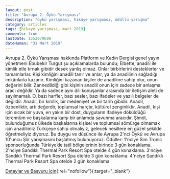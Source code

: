 ```yaml
---
layout: post
title: "Avrupa 2. Öykü Yarışması"
description: "öykü yarışması, hikaye yarışması, ödüllü yarışma"
category: articles
tags: [hikaye yarışması, mart 2019]
comments: true
lastDate: 1553979600
dateHuman: "31 Mart 2019"
---
```


Avrupa 2. Öykü Yarışması hakkında Platform ve Kadın Dergisi genel yayın yönetmeni
Ebubekir Turgut şu açıklamalarda bulundu; Elbette, anadili ile kimlik etle tırnak gibidir desek yanlış olmaz. Onlar birbirlerini desteklerler ve tamamlarlar. Kişi kimliğini anadili tanır ve anlar, ya da anadilinin sağladığı imkânlarla kazanır. Kimliğini kazanan kişiler de anadiline sahip olur, onun değerini bilir. 
Zannedildiği gibi kişinin anadili onun için sadece bir anlaşma aracı değildir. Ya da sadece aynı dili konuşanlar arasında bir iletişim aleti de sayılmamalı. O, bazı harfler, bazı sesler, bazı ifadeler ve yazılı belgeler de değildir. 
Anadil, bir kimlik, bir medeniyet ve bir tarih gibidir. Anadil, özbenliktir, artı değerdir, toplumsal harçtır, kültürel zenginliktir. Anadil, kişi için sıcak bir yuva, en yakın bir dost, duyguların ifadeye döküldüğü terennüm ve başkalarına karşı bir anlamda savunma aracıdır. 
Şimdi, bulunduğumuz ülkede başkalarına kişisel ve toplumsal sömürge olmamak için anadilimiz Türkçeye sahip olmalıyız, gelecek nesillere en güzel şekilde öğretmeliyiz diyoruz. Bu duygu ve düşünce ile Avrupa 2'nci Öykü ve Avrupa 10'uncu Şiir yarışmasını başlatmış bulunuyoruz. 
Ödüller: 
1'nciye Sim Tronic sponsorluğunda Türkiye’de tatil bölgelerinin birinde 3 gün konaklama.
2'nciye Sandıklı Thermal Park Resort Spa otelde 4 gün konaklama.
3'nciye Sandıklı Thermal Park Resort Spa otelde 3 gün konaklama.
4'nciye Sandıklı Thermal Park Resort Spa otelde 2 gün konaklama

[Detaylar ve Başvuru için](http://www.kamuajans.com/guncel/avrupa-2-oyku-yarismasi-basladi-h534357.html?utm_source=edebiyatyarismalari.com&utm_medium=affiliate&utm_campaign=cpc){:rel="nofollow"}{:target="_blank"}